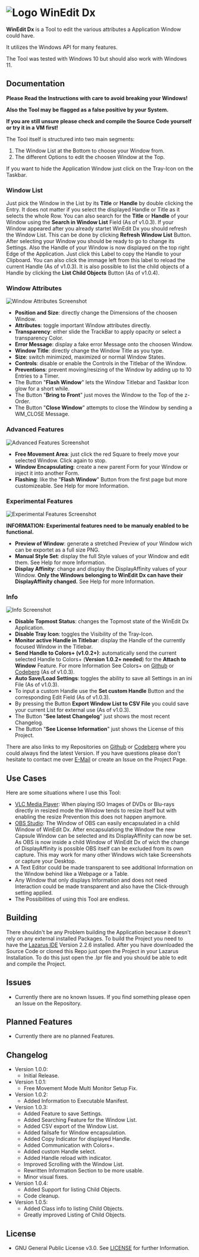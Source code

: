 # ![Logo](./Icon.png?raw=true) WinEdit Dx

**WinEdit Dx** is a Tool to edit the various attributes a Application Window could have.

It utilizes the Windows API for many features.

The Tool was tested with Windows 10 but should also work with Windows 11.

## Documentation

**Please Read the Instructions with care to avoid breaking your Windows!**

**Also the Tool may be flagged as a false positive by your System.**

**If you are still unsure please check and compile the Source Code yourself or try it in a VM first!**

The Tool itself is structured into two main segments:
1. The Window List at the Bottom to choose your Window from.
2. The different Options to edit the choosen Window at the Top.

If you want to hide the Application Window just click on the Tray-Icon on the Taskbar.

### Window List

Just pick the Window in the List by its **Title** or **Handle** by double clicking the Entry.
It does not matter if you select the displayed Handle or Title as it selects the whole Row.
You can also search for the **Title** or **Handle** of your Window using the **Search in Window List** Field (As of v1.0.3).
If your Window appeared after you already startet WinEdit Dx you should refresh the Window List.
This can be done by clicking **Refresh Window List** Button.
After selecting your Window you should be ready to go to change its Settings.
Also the Handle of your Window is now displayed on the top right Edge of the Application.
Just click this Label to copy the Handle to your Clipboard.
You can also click the immage left from this label to reload the current Handle (As of v1.0.3).
It is also possible to list the child objects of a Handle by clicking the **List Child Objects** Button (As of v1.0.4).

### Window Attributes

![Window Attributes Screenshot](./Images/WinEdit%20Dx%2001.png?raw=true)

* **Position and Size**: directly change the Dimensions of the choosen Window.
* **Attributes**: toggle important Window attributes directly.
* **Transparency**: either slide the TrackBar to apply opacity or select a transparency Color.
* **Error Message**: display a fake error Message onto the choosen Window.
* **Window Title**: directly change the Window Title as you type.
* **Size**: switch minimized, maximized or normal Window States.
* **Controls**: disable or enable the Controls in the Titlebar of the Window.
* **Preventions**: prevent moving/resizing of the Window by adding up to 10 Entries to a Timer.
* The Button "**Flash Window**" lets the Window Titlebar and Taskbar Icon glow for a short while.
* The Button "**Bring to Front**" just moves the Window to the Top of the z-Order.
* The Button "**Close Window**" attempts to close the Window by sending a WM_CLOSE Message.

### Advanced Features

![Advanced Features Screenshot](./Images/WinEdit%20Dx%2002.png?raw=true)

* **Free Movement Area**: just click the red Square to freely move your selected Window. Click again to stop.
* **Window Encapsulating**: create a new parent Form for your Window or inject it into another Form.
* **Flashing**: like the "**Flash Window**" Button from the first page but more customizeable. See Help for more Information.

### Experimental Features

![Experimental Features Screenshot](./Images/WinEdit%20Dx%2003.png?raw=true)

**INFORMATION: Experimental features need to be manualy enabled to be functional.**

* **Preview of Window**: generate a stretched Preview of your Window wich can be exportet as a full size PNG.
* **Manual Style Set**: display the full Style values of your Window and edit them. See Help for more Information.
* **Display Affinity**: change and display the DisplayAffinity values of your Window. **Only the Windows belonging to WinEdit Dx can have their DisplayAffinity changed.** See Help for more Information.

### Info

![Info Screenshot](./Images/WinEdit%20Dx%2004.png?raw=true)

* **Disable Topmost Status**: changes the Topmost state of the WinEdit Dx Application.
* **Disable Tray Icon**: toggles the Visibility of the Tray-Icon.
* **Monitor active Handle in Titlebar**: display the Handle of the currently focused Window in the Titlebar.
* **Send Handle to Colors+ (v1.0.2+)**: automatically send the current selected Handle to Colors+ (**Version 1.0.2+ needed**) for the **Attach to Window** Feature. For more Information See Colors+ on [Github](https://github.com/EthernalStar/Colors-Plus) or [Codeberg](https://codeberg.org/EthernalStar/Colors-Plus) (As of v1.0.3).
* **Auto Save/Load Settings**: toggles the ability to save all Settings in an ini File (As of v1.0.3).
* To input a custom Handle use the **Set custom Handle** Button and the corresponding Edit Field (As of v1.0.3).
* By pressing the Button **Export Window List to CSV File** you could save your current List for external use (As of v1.0.3).  
* The Button "**See latest Changelog**" just shows the most recent Changelog.
* The Button "**See License Information**" just shows the License of this Project.

There are also links to my Repositories on [Github](https://github.com/EthernalStar) or [Codeberg](https://codeberg.org/EthernalStar) where you could always find the latest Version.
If you have questions please don't hesitate to contact me over [E-Mail](mailto:NZSoft@Protonmail.com) or create an Issue on the Project Page.

## Use Cases

Here are some situations where I use this Tool:

* [VLC Media Player](https://www.videolan.org/vlc/): When playing ISO Images of DVDs or Blu-rays directly in resized mode the Window tends to resize itself but with enabling the resize Prevention this does not happen anymore.
* [OBS Studio](https://obsproject.com/): The Window of OBS can easily encapsulated in a child Window of WinEdit Dx.
After encapsulationg the Window the new Capsule Window can be selected and its DisplayAffinity can now be set.
As OBS is now inside a child Window of WinEdit Dx of wich the change of DisplayAffinity is possible OBS itself can be excluded from its own capture.
This may work for many other Windows wich take Screenshots or capture your Desktop.
* A Text Editor could be made transparent to see additional Information on the Window behind like a Webpage or a Table.
* Any Window that only displays Information and does not need Interaction could be made transparent and also have the Click-through setting applied.
* The Possibilities of using this Tool are endless.

## Building

There shouldn't be any Problem building the Application because it doesn't rely on any external installed Packages.
To build the Project you need to have the [Lazarus IDE](https://www.lazarus-ide.org/) Version 2.2.6 installed.
After you have downloaded the Source Code or cloned this Repo just open the Project in your Lazarus Installation.
To do this just open the .lpr file and you should be able to edit and compile the Project.

## Issues

* Currently there are no known Issues. If you find something please open an Issue on the Repository.

## Planned Features

* Currently there are no planned Features.

## Changelog

* Version 1.0.0:
  * Initial Release.
* Version 1.0.1:
  * Free Movement Mode Multi Monitor Setup Fix.
* Version 1.0.2:
  * Added Information to Executable Manifest.
* Version 1.0.3:
  * Added Feature to save Settings.
  * Added Searching Feature for the Window List.
  * Added CSV export of the Window List.
  * Added failsafe for Window encapsulation.
  * Added Copy Indicator for displayed Handle.
  * Added Communication with Colors+.
  * Added custom Handle select.
  * Added Handle reload with indicator.
  * Improved Scrolling with the Window List.
  * Rewritten Information Section to be more usable.
  * Minor visual fixes.
* Version 1.0.4:
  * Added Support for listing Child Objects.
  * Code cleanup.
* Version 1.0.5:
  * Added Class info to listing Child Objects.
  * Greatly improved Listing of Child Objects.

## License

* GNU General Public License v3.0. See [LICENSE](./LICENSE) for further Information.